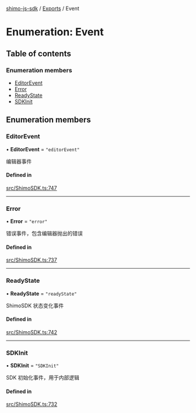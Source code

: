 [shimo-js-sdk](../README.md) / [Exports](../modules.md) / Event

# Enumeration: Event

## Table of contents

### Enumeration members

- [EditorEvent](Event.md#editorevent)
- [Error](Event.md#error)
- [ReadyState](Event.md#readystate)
- [SDKInit](Event.md#sdkinit)

## Enumeration members

### EditorEvent

• **EditorEvent** = `"editorEvent"`

编辑器事件

#### Defined in

[src/ShimoSDK.ts:747](https://github.com/shimohq/shimo-js-sdk/blob/712f56a/src/ShimoSDK.ts#L747)

___

### Error

• **Error** = `"error"`

错误事件，包含编辑器抛出的错误

#### Defined in

[src/ShimoSDK.ts:737](https://github.com/shimohq/shimo-js-sdk/blob/712f56a/src/ShimoSDK.ts#L737)

___

### ReadyState

• **ReadyState** = `"readyState"`

ShimoSDK 状态变化事件

#### Defined in

[src/ShimoSDK.ts:742](https://github.com/shimohq/shimo-js-sdk/blob/712f56a/src/ShimoSDK.ts#L742)

___

### SDKInit

• **SDKInit** = `"SDKInit"`

SDK 初始化事件，用于内部逻辑

#### Defined in

[src/ShimoSDK.ts:732](https://github.com/shimohq/shimo-js-sdk/blob/712f56a/src/ShimoSDK.ts#L732)

